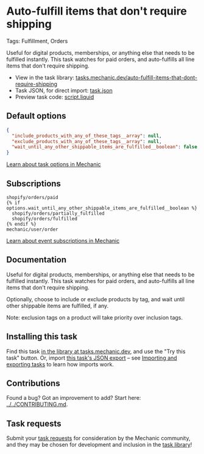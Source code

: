 # Auto-fulfill items that don't require shipping

Tags: Fulfillment, Orders

Useful for digital products, memberships, or anything else that needs to be fulfilled instantly. This task watches for paid orders, and auto-fulfills all line items that don't require shipping.

* View in the task library: [tasks.mechanic.dev/auto-fulfill-items-that-dont-require-shipping](https://tasks.mechanic.dev/auto-fulfill-items-that-dont-require-shipping)
* Task JSON, for direct import: [task.json](../../tasks/auto-fulfill-items-that-dont-require-shipping.json)
* Preview task code: [script.liquid](./script.liquid)

## Default options

```json
{
  "include_products_with_any_of_these_tags__array": null,
  "exclude_products_with_any_of_these_tags__array": null,
  "wait_until_any_other_shippable_items_are_fulfilled__boolean": false
}
```

[Learn about task options in Mechanic](https://learn.mechanic.dev/core/tasks/options)

## Subscriptions

```liquid
shopify/orders/paid
{% if options.wait_until_any_other_shippable_items_are_fulfilled__boolean %}
  shopify/orders/partially_fulfilled
  shopify/orders/fulfilled
{% endif %}
mechanic/user/order
```

[Learn about event subscriptions in Mechanic](https://learn.mechanic.dev/core/tasks/subscriptions)

## Documentation

Useful for digital products, memberships, or anything else that needs to be fulfilled instantly. This task watches for paid orders, and auto-fulfills all line items that don't require shipping.

Optionally, choose to include or exclude products by tag, and wait until other shippable items are fulfilled, if any.

Note: exclusion tags on a product will take priority over inclusion tags.

## Installing this task

Find this task [in the library at tasks.mechanic.dev](https://tasks.mechanic.dev/auto-fulfill-items-that-dont-require-shipping), and use the "Try this task" button. Or, import [this task's JSON export](../../tasks/auto-fulfill-items-that-dont-require-shipping.json) – see [Importing and exporting tasks](https://learn.mechanic.dev/core/tasks/import-and-export) to learn how imports work.

## Contributions

Found a bug? Got an improvement to add? Start here: [../../CONTRIBUTING.md](../../CONTRIBUTING.md).

## Task requests

Submit your [task requests](https://mechanic.canny.io/task-requests) for consideration by the Mechanic community, and they may be chosen for development and inclusion in the [task library](https://tasks.mechanic.dev/)!
